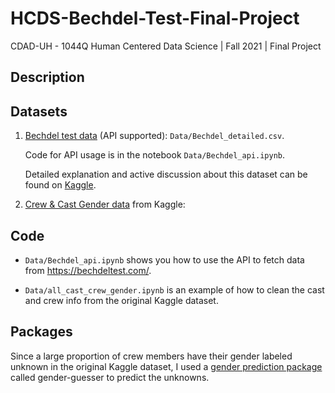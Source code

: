 # HCDS-Bechdel-Test-Final-Project

CDAD-UH - 1044Q Human Centered Data Science | Fall 2021 | Final Project

## Description

## Datasets

1. [Bechdel test data](https://bechdeltest.com/) (API supported):
   `Data/Bechdel_detailed.csv`.

   Code for API usage is in the notebook `Data/Bechdel_api.ipynb`.

   Detailed explanation and active discussion about this dataset can be found on [Kaggle](https://www.kaggle.com/alisonyao/movie-bechdel-test-scores).

2. [Crew & Cast Gender data](https://www.kaggle.com/rounakbanik/the-movies-dataset?select=credits.csv) from Kaggle:

## Code

- `Data/Bechdel_api.ipynb` shows you how to use the API to fetch data from https://bechdeltest.com/.

- `Data/all_cast_crew_gender.ipynb` is an example of how to clean the cast and crew info from the original Kaggle dataset.

## Packages

Since a large proportion of crew members have their gender labeled unknown in the original Kaggle dataset, I used a [gender prediction package](https://pypi.org/project/gender-guesser/) called gender-guesser to predict the unknowns.
